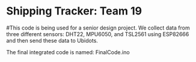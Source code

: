 # Shipping Tracker: Team 19
#This code is being used for a senior design project. We collect data from three different sensors: DHT22, MPU6050, and TSL2561 using ESP82666 and then send these data to Ubidots.


The final integrated code is named: FinalCode.ino

